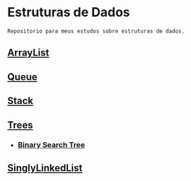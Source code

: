 # Estruturas de Dados

    Repositorio para meus estudos sobre estruturas de dados.

## [ArrayList](https://github.com/joaopaulosg21/estruturas-de-dados/tree/main/arraylist)

## [Queue](https://github.com/joaopaulosg21/estruturas-de-dados/tree/main/queue)

## [Stack](https://github.com/joaopaulosg21/estruturas-de-dados/tree/main/stack)

## [Trees](https://github.com/joaopaulosg21/estruturas-de-dados/tree/main/trees)

- ### [Binary Search Tree](https://github.com/joaopaulosg21/estruturas-de-dados/tree/main/trees/binarysearchtree) 

## [SinglyLinkedList](https://github.com/joaopaulosg21/estruturas-de-dados/tree/main/singlylinkedlist)